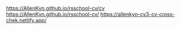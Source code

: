 https://AllenKyn.github.io/rsschool-cv/cv
https://AllenKyn.github.io/rsschool-cv/
https://allenkyn-cv3-cv-cross-chek.netlify.app/